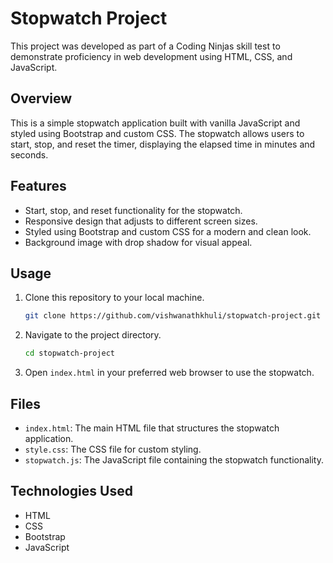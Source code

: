 # Stopwatch Project

This project was developed as part of a Coding Ninjas skill test to demonstrate proficiency in web development using HTML, CSS, and JavaScript.

## Overview

This is a simple stopwatch application built with vanilla JavaScript and styled using Bootstrap and custom CSS. The stopwatch allows users to start, stop, and reset the timer, displaying the elapsed time in minutes and seconds.

## Features

- Start, stop, and reset functionality for the stopwatch.
- Responsive design that adjusts to different screen sizes.
- Styled using Bootstrap and custom CSS for a modern and clean look.
- Background image with drop shadow for visual appeal.

## Usage

1. Clone this repository to your local machine.
    ```bash
    git clone https://github.com/vishwanathkhuli/stopwatch-project.git
    ```

2. Navigate to the project directory.
    ```bash
    cd stopwatch-project
    ```

3. Open `index.html` in your preferred web browser to use the stopwatch.

## Files

- `index.html`: The main HTML file that structures the stopwatch application.
- `style.css`: The CSS file for custom styling.
- `stopwatch.js`: The JavaScript file containing the stopwatch functionality.

## Technologies Used

- HTML
- CSS
- Bootstrap
- JavaScript

